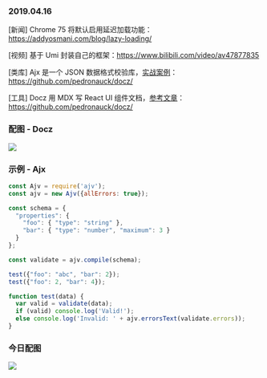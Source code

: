 ### 2019.04.16

[新闻] Chrome 75 将默认启用延迟加载功能：<https://addyosmani.com/blog/lazy-loading/>

[视频] 基于 Umi 封装自己的框架：<https://www.bilibili.com/video/av47877835>

[类库] Ajx 是一个 JSON 数据格式校验库，[实战案例](https://npm.runkit.com/ajv)：<https://github.com/pedronauck/docz/>

[工具] Docz 用 MDX 写 React UI 组件文档，[参考文章](https://www.codercto.com/a/26428.html)：<https://github.com/pedronauck/docz/>

### 配图 - Docz
![](https://ws1.sinaimg.cn/large/62bfa70bly1g249yepk2oj219e0lk0xn.jpg)

### 示例 - Ajx
```js
const Ajv = require('ajv');
const ajv = new Ajv({allErrors: true});

const schema = {
  "properties": {
    "foo": { "type": "string" },
    "bar": { "type": "number", "maximum": 3 }
  }
};

const validate = ajv.compile(schema);

test({"foo": "abc", "bar": 2});
test({"foo": 2, "bar": 4});

function test(data) {
  var valid = validate(data);
  if (valid) console.log('Valid!');
  else console.log('Invalid: ' + ajv.errorsText(validate.errors));
}
```

### 今日配图 
![](https://user-gold-cdn.xitu.io/2019/4/3/169e0b2394370516?imageView2/2/w/800/q/100)
